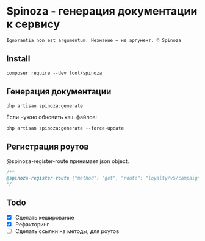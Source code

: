 # Spinoza - генерация документации к сервису
`Ignorantia nоn est argumentum. Незнание — не аргумент. © Spinoza`

## Install
```
composer require --dev loot/spinoza
```
## Генерация документации
```
php artisan spinoza:generate
```
Если нужно обновить кэш файлов:
```
php artisan spinoza:generate --force-update
```
## Регистрация роутов
@spinoza-register-route принимает json object. 
```php
/**
@spinoza-register-route {"method": "get", "route": "loyalty/v5/campaigns/by_filial/{filialId}", "usage": "для получения КБ в карточке локаций"}
*/
```
## Todo
- [x] Сделать кеширование
- [x] Рефакторинг
- [ ] Сделать ссылки на методы, для роутов
